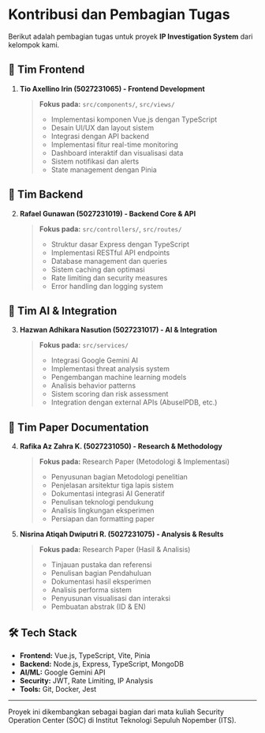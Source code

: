 # Kontribusi dan Pembagian Tugas

Berikut adalah pembagian tugas untuk proyek **IP Investigation System** dari kelompok kami.

## 🎨 Tim Frontend

1. **Tio Axellino Irin (5027231065) - Frontend Development**
    > **Fokus pada:** `src/components/`, `src/views/`
    > 
    > - Implementasi komponen Vue.js dengan TypeScript
    > - Desain UI/UX dan layout sistem
    > - Integrasi dengan API backend
    > - Implementasi fitur real-time monitoring
    > - Dashboard interaktif dan visualisasi data
    > - Sistem notifikasi dan alerts
    > - State management dengan Pinia

## 🔧 Tim Backend

2. **Rafael Gunawan (5027231019) - Backend Core & API**
    > **Fokus pada:** `src/controllers/`, `src/routes/`
    > 
    > - Struktur dasar Express dengan TypeScript
    > - Implementasi RESTful API endpoints
    > - Database management dan queries
    > - Sistem caching dan optimasi
    > - Rate limiting dan security measures
    > - Error handling dan logging system

## 🤖 Tim AI & Integration

3. **Hazwan Adhikara Nasution (5027231017) - AI & Integration**
    > **Fokus pada:** `src/services/`
    > 
    > - Integrasi Google Gemini AI
    > - Implementasi threat analysis system
    > - Pengembangan machine learning models
    > - Analisis behavior patterns
    > - Sistem scoring dan risk assessment
    > - Integration dengan external APIs (AbuseIPDB, etc.)
## 📝 Tim Paper Documentation

4. **Rafika Az Zahra K. (5027231050) - Research & Methodology**
    > **Fokus pada:** Research Paper (Metodologi & Implementasi)
    > 
    > - Penyusunan bagian Metodologi penelitian
    > - Penjelasan arsitektur tiga lapis sistem
    > - Dokumentasi integrasi AI Generatif
    > - Penulisan teknologi pendukung
    > - Analisis lingkungan eksperimen
    > - Persiapan dan formatting paper

5. **Nisrina Atiqah Dwiputri R. (5027231075) - Analysis & Results**
    > **Fokus pada:** Research Paper (Hasil & Analisis)
    > 
    > - Tinjauan pustaka dan referensi
    > - Penulisan bagian Pendahuluan
    > - Dokumentasi hasil eksperimen
    > - Analisis performa sistem
    > - Penyusunan visualisasi dan interaksi
    > - Pembuatan abstrak (ID & EN)

## 🛠️ Tech Stack

- **Frontend:** Vue.js, TypeScript, Vite, Pinia
- **Backend:** Node.js, Express, TypeScript, MongoDB
- **AI/ML:** Google Gemini API
- **Security:** JWT, Rate Limiting, IP Analysis
- **Tools:** Git, Docker, Jest

---

Proyek ini dikembangkan sebagai bagian dari mata kuliah Security Operation Center (SOC) di Institut Teknologi Sepuluh Nopember (ITS).